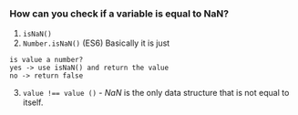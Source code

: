 ### How can you check if a variable is equal to NaN?

1. `isNaN()`
2. `Number.isNaN()` (ES6) Basically it is just
```
is value a number?
yes -> use isNaN() and return the value
no -> return false
```
3. `value !== value ()` - *NaN* is the only data structure that is not equal to itself.
